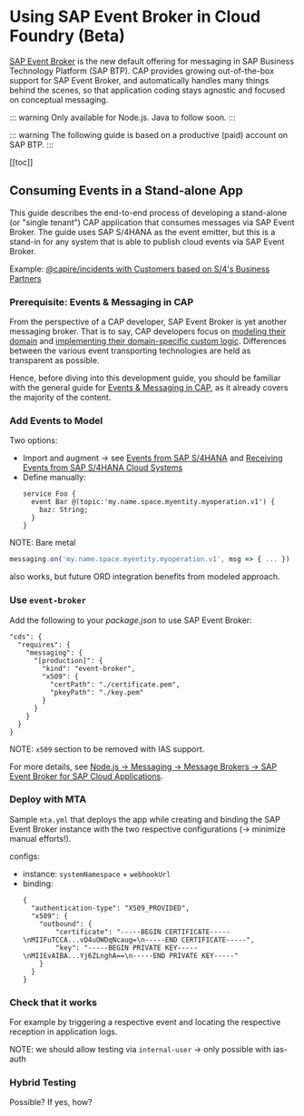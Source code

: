 # Using SAP Event Broker in Cloud Foundry (Beta)

[SAP Event Broker](https://help.sap.com/docs/event-broker) is the new default offering for messaging in SAP Business Technology Platform (SAP BTP).
CAP provides growing out-of-the-box support for SAP Event Broker, and automatically handles many things behind the scenes, so that application coding stays agnostic and focused on conceptual messaging.

::: warning
Only available for Node.js. Java to follow soon.
:::

::: warning
The following guide is based on a productive (paid) account on SAP BTP.
:::

[[toc]]

<span id="eventbrokerfeaturematrix" />


<!--

// --- HERE

-->


## Consuming Events in a Stand-alone App

This guide describes the end-to-end process of developing a stand-alone (or "single tenant") CAP application that consumes messages via SAP Event Broker.
The guide uses SAP S/4HANA as the event emitter, but this is a stand-in for any system that is able to publish cloud events via SAP Event Broker.

Example: [@capire/incidents with Customers based on S/4's Business Partners](https://github.com/cap-js/incidents-app/tree/event-broker)


### Prerequisite: Events & Messaging in CAP

From the perspective of a CAP developer, SAP Event Broker is yet another messaging broker.
That is to say, CAP developers focus on [modeling their domain](../domain-modeling) and [implementing their domain-specific custom logic](../providing-services#custom-logic).
Differences between the various event transporting technologies are held as transparent as possible.

Hence, before diving into this development guide, you should be familiar with the general guide for [Events & Messaging in CAP](../messaging/), as it already covers the majority of the content.


<!--

### Entitlements → TODO for EB

- SAP Event Broker Application (entitlement + subscription)
- Event Connectivity Service Plan (entitlement only, see _Deploy with MTA_ below)
- `event-mesh-single-tenant` for [Event Broker "Sibling"](#create-event-broker-sibling-for-s-4hana-cloud-→-todo-for-eb)


### Add SAP S/4HANA Cloud to Global Account in SAP BTP → TODO for EB

guides:
1. [Register an SAP S/4HANA Cloud System in a Global Account in SAP BTP](https://help.sap.com/docs/btp/sap-business-technology-platform/register-sap-s-4hana-cloud-system-in-global-account-in-sap-btp)
2. [Trigger the Registration in the SAP S/4HANA Cloud Tenant](https://help.sap.com/docs/btp/sap-business-technology-platform/trigger-registration-in-sap-s-4hana-cloud-tenant)


### Create Event Broker "Sibling" for S/4HANA Cloud → TODO for EB

Prerequisite for getting `amqpGatewayURL` that is needed in step "Create Communication Arrangement in SAP S/4HANA Cloud"!

__I wasn't able to find any documentation on this!!!__

1. Get entitlement `event-mesh-single-tenant`
2. Copy System ID of S/4HANA Cloud (see System Landscape)
3. Create service instance in _Runtime Environment_ "Other" with JSON:
  ```jsonc
  {
    "ceSource": ["/default/sap.s4/<System ID>"], //> the System ID as copied from System Landscape
    "displayName": "Event Broker for S/4HANA Cloud", //> any name you want to give
    "deploymentRegion": "default"
  }
  ```


### Create Communication Arrangement in SAP S/4HANA Cloud → TODO for EB

In your S/4HANA Cloud, create a so-called _Communication Arrangement_ that configures ...

Maybe based on:
- [Integration with SAP Event Broker](https://help.sap.com/docs/SAP_S4HANA_CLOUD/0f69f8fb28ac4bf48d2b57b9637e81fa/8ed53ec0f7544d7c8342db6e617127a1.html)?
- [Creating Communication Arrangements](https://help.sap.com/docs/SAP_S4HANA_CLOUD/0f69f8fb28ac4bf48d2b57b9637e81fa/980bd73175d44007b65e67b07eccb730.html)

Note: For getting `amqpGatewayURL` (Step 9), the formation that shall be created in [Create Formation → TODO for EB](#create-formation-→-todo-for-eb) below, already needs to exist... 


### Provide S/4HANA Cloud Certificate to Event Broker via Binding → TODO for EB

Cannot be done until Communication Arrangement (actually _Communication System_, but both are done in same guide) was created!

1. Get certificate from S/4HANA Cloud
  1. In the newly created Communication Arrangement, navigate to the newly created Communication System
  2. Click on _SSL Client Certificate_
  3. Click on _Display Certificate_
  4. Click on _Export_, select checkbox for `.pem`, and press _Export_
2. Provide certificate to Event Broker
  1. On service instance of plan `event-mesh-single-tenant`, create a "binding" (somewhat confusing wording as your not binding an app) with JSON:
  ```jsonc
  {
    "certificate": "-----BEGIN CERTIFICATE-----\nMII...\n-----END CERTIFICATE-----"
  }
  ```

-->


### Add Events to Model

Two options:
- Import and augment → see [Events from SAP S/4HANA](../messaging/#events-from-sap-s-4hana) and [Receiving Events from SAP S/4HANA Cloud Systems](../messaging/s4)
- Define manually:
  ```cds
  service Foo {
    event Bar @(topic:'my.name.space.myentity.myoperation.v1') {
      baz: String;
    }
  }
  ```

NOTE: Bare metal
```js
messaging.on('my.name.space.myentity.myoperation.v1', msg => { ... })
```
also works, but future ORD integration benefits from modeled approach.


<!--

### Generate Certificate → TODO for EB

How to fulfill prerequisite
`You have the private key of the certificate from a trusted Certificate Authority (CA).`
from [Creating Service Binding for Event Connectivity](https://help.sap.com/docs/event-broker/event-broker-service-guide/creating-service-binding-for-event-connectivity).

NOTE: PKI Service only available SAP-internally.

-->


### Use `event-broker`

Add the following to your _package.json_ to use SAP Event Broker:

```jsonc
"cds": {
  "requires": {
    "messaging": {
      "[production]": {
        "kind": "event-broker",
        "x509": {
          "certPath": "./certificate.pem",
          "pkeyPath": "./key.pem"
        }
      }
    }
  }
}
```

NOTE: `x509` section to be removed with IAS support.

For more details, see [Node.js → Messaging → Message Brokers → SAP Event Broker for SAP Cloud Applications](../../node.js/messaging#sap-event-broker-for-sap-cloud-applications).


### Deploy with MTA

Sample `mta.yml` that deploys the app while creating and binding the SAP Event Broker instance with the two respective configurations (→ minimize manual efforts!).

configs:
- instance: `systemNamespace` + `webhookUrl`
- binding:
  ```jsonc
  {
    "authentication-type": "X509_PROVIDED",
    "x509": {
      "outbound": {
          "certificate": "-----BEGIN CERTIFICATE-----\nMIIFuTCCA...vD4uOWDqNcaug=\n-----END CERTIFICATE-----",
          "key": "-----BEGIN PRIVATE KEY-----\nMIIEvAIBA...Yj6ZLnghA==\n-----END PRIVATE KEY-----"
      }
    }
  }
  ```


<!--

### Create System and Integration Dependency → TODO for EB

Manually add CAP app to _System Landscape_:

![](assets/event_broker_add_system.png)

And define its interest as _Integration Dependency_:

![](assets/event_broker_add_integration_dependency_1.png)
![](assets/event_broker_add_integration_dependency_2.png)
![](assets/event_broker_add_integration_dependency_3.png)


### Create Formation → TODO for EB

- Formation Type: _Eventing Between SAP Cloud Systems_
- System Types: _SAP S/4HANA Cloud_, _SAP Event Broker_, and _SAP BTP Application_ ([to be added](https://jira.tools.sap/browse/NGPBUG-398030))

Note: Until system type _SAP BTP Application_ is available, use formation type _Eventing Between SAP Cloud Systems Demo_ and system type _CAP Application_ instead.


### Enable Event Consumption → TODO for EB

In SAP Event Broker Application, ...

-->


### Check that it works

For example by triggering a respective event and locating the respective reception in application logs.

NOTE: we should allow testing via `internal-user` → only possible with ias-auth


### Hybrid Testing

Possible? If yes, how?



<span id="eventbrokersaasconsuming" />

<span id="eventbrokersaaspublishing" />
